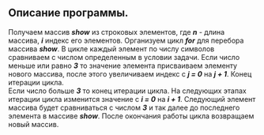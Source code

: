 ## Описание программы.
Получаем массив ***show*** из строковых элементов, где ***n*** - длина массива, ***i*** индекс его элементов. 
Организуем цикл ***for*** для перебора массива ***show***. В цикле каждый элемент по числу символов сравниваем с числом определенным в условии задачи. Если число меньше или равно ***3*** то значение элемента присваиваем элементу нового массива, после этого увеличиваем индекс с ***j = 0*** на ***j + 1***. Конец итерации цикла.  
Если число больше ***3*** то конец итерации цикла. На следующих этапах итерации цикла изменится значение с ***i = 0*** на ***i + 1***. Следующий элемент массива будет сравниваться с числом ***3*** и так далее до последнего элемента в массиве ***show***.
После окончания работы цикла возвращаем новый массив.